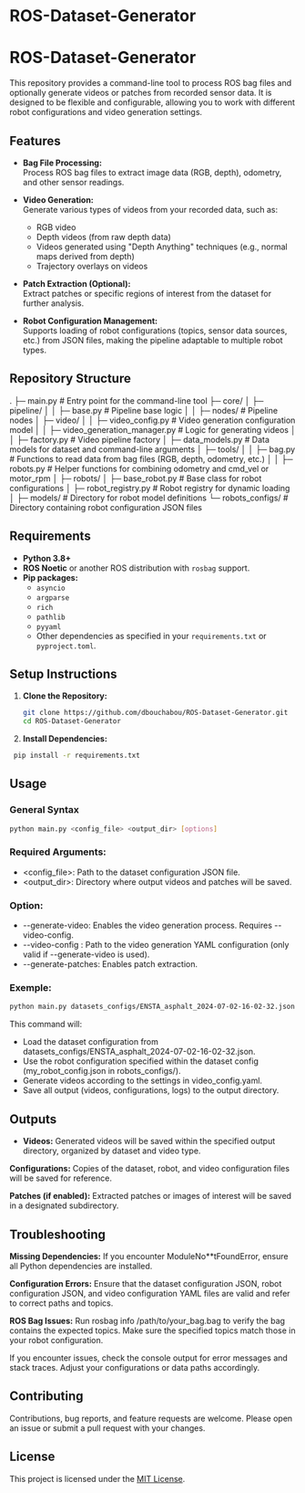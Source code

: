 # ROS-Dataset-Generator

# ROS-Dataset-Generator

This repository provides a command-line tool to process ROS bag files and optionally generate videos or patches from recorded sensor data. It is designed to be flexible and configurable, allowing you to work with different robot configurations and video generation settings.

## Features

- **Bag File Processing:**  
  Process ROS bag files to extract image data (RGB, depth), odometry, and other sensor readings.
  
- **Video Generation:**  
  Generate various types of videos from your recorded data, such as:
  - RGB video
  - Depth videos (from raw depth data)
  - Videos generated using "Depth Anything" techniques (e.g., normal maps derived from depth)
  - Trajectory overlays on videos
  
- **Patch Extraction (Optional):**  
  Extract patches or specific regions of interest from the dataset for further analysis.
  
- **Robot Configuration Management:**  
  Supports loading of robot configurations (topics, sensor data sources, etc.) from JSON files, making the pipeline adaptable to multiple robot types.

## Repository Structure

.
├─ main.py                           # Entry point for the command-line tool
├─ core/
│  ├─ pipeline/
│  │  ├─ base.py                     # Pipeline base logic
│  │  ├─ nodes/                      # Pipeline nodes
│  ├─ video/
│  │  ├─ video_config.py             # Video generation configuration model
│  │  ├─ video_generation_manager.py # Logic for generating videos
│  │  ├─ factory.py                  # Video pipeline factory
│  ├─ data_models.py                 # Data models for dataset and command-line arguments
│  ├─ tools/
│  │  ├─ bag.py                      # Functions to read data from bag files (RGB, depth, odometry, etc.)
│  │  ├─ robots.py                   # Helper functions for combining odometry and cmd_vel or motor_rpm
│  ├─ robots/
│     ├─ base_robot.py               # Base class for robot configurations
│     ├─ robot_registry.py           # Robot registry for dynamic loading
│     ├─ models/                     # Directory for robot model definitions
└─ robots_configs/                   # Directory containing robot configuration JSON files

## Requirements

- **Python 3.8+**
- **ROS Noetic** or another ROS distribution with `rosbag` support.
- **Pip packages:**  
  - `asyncio`
  - `argparse`
  - `rich`
  - `pathlib`
  - `pyyaml`
  - Other dependencies as specified in your `requirements.txt` or `pyproject.toml`.

## Setup Instructions

1. **Clone the Repository:**
   ```bash
   git clone https://github.com/dbouchabou/ROS-Dataset-Generator.git
   cd ROS-Dataset-Generator
   ```
2. **Install Dependencies:**
  ```bash
   pip install -r requirements.txt
   ```


## Usage

### General Syntax
```bash
python main.py <config_file> <output_dir> [options]
```
### Required Arguments:

- <config_file>: Path to the dataset configuration JSON file.
- <output_dir>: Directory where output videos and patches will be saved.

### Option:

- --generate-video: Enables the video generation process. Requires --video-config.
- --video-config <path>: Path to the video generation YAML configuration (only valid if --generate-video is used).
- --generate-patches: Enables patch extraction.

### Exemple:

```bash
python main.py datasets_configs/ENSTA_asphalt_2024-07-02-16-02-32.json output --generate-video --video-config video_config.yaml
```

This command will:

- Load the dataset configuration from datasets_configs/ENSTA_asphalt_2024-07-02-16-02-32.json.
- Use the robot configuration specified within the dataset config (my_robot_config.json in robots_configs/).
- Generate videos according to the settings in video_config.yaml.
- Save all output (videos, configurations, logs) to the output directory.

## Outputs
- **Videos:**
Generated videos will be saved within the specified output directory, organized by dataset and video type.

**Configurations:**
Copies of the dataset, robot, and video configuration files will be saved for reference.

**Patches (if enabled):**
Extracted patches or images of interest will be saved in a designated subdirectory.

## Troubleshooting
**Missing Dependencies:**
If you encounter ModuleNo**tFoundError, ensure all Python dependencies are installed.

**Configuration Errors:**
Ensure that the dataset configuration JSON, robot configuration JSON, and video configuration YAML files are valid and refer to correct paths and topics.

**ROS Bag Issues:**
Run rosbag info /path/to/your_bag.bag to verify the bag contains the expected topics. Make sure the specified topics match those in your robot configuration.

If you encounter issues, check the console output for error messages and stack traces. Adjust your configurations or data paths accordingly.

## Contributing
Contributions, bug reports, and feature requests are welcome. Please open an issue or submit a pull request with your changes.

## License
This project is licensed under the [MIT License](LICENSE).